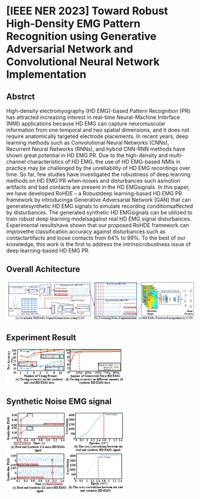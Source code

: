 # [IEEE NER 2023] Toward Robust High-Density EMG Pattern Recognition using Generative Adversarial Network and Convolutional Neural Network Implementation

## Abstrct
High-density electromyography (HD EMG)-based Pattern Recognition (PR) has attracted increasing interest in real-time Neural-Machine Interface (NMI) applications because HD EMG can capture neuromuscular information from one temporal and two spatial dimensions, and it does not require anatomically targeted electrode placements. In recent years, deep learning methods such as Convolutional Neural Networks (CNNs), Recurrent Neural Networks (RNNs), and hybrid CNN-RNN methods have shown great potential in HD EMG PR. Due to the high-density and multi-channel characteristics of HD EMG, the use of HD EMG-based NMIs in practice may be challenged by the unreliability of HD EMG recordings over time. So far, few studies have investigated the robustness of deep learning methods on HD EMG PR when noises and disturbances such asmotion artifacts and bad contacts are present in the HD EMGsignals. In this paper, we have developed RoHDE – a Robustdeep learning-based HD EMG PR framework by introducinga Generative Adversarial Network (GAN) that can generatesynthetic HD EMG signals to simulate recording conditionsaffected by disturbances. The generated synthetic HD EMGsignals can be utilized to train robust deep learning modelsagainst real HD EMG signal disturbances. Experimental resultshave shown that our proposed RoHDE framework can improvethe classification accuracy against disturbances such as contactartifacts and loose contacts from 64% to 99%. To the best of our knowledge, this work is the first to address the intrinsicrobustness issue of deep learning-based HD EMG PR.

## Overall Achitecture
![Overall Architechture](Overall_Achiecture.png)
## 
## Experiment Result
![Experiment Result](Experiment.png)

## Synthetic Noise EMG signal
![Synthetic CA](Synthetic%20CA.png)
![Synthetic LC](Synthetic%20LC.png)